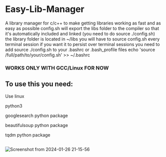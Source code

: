 # Easy-Lib-Manager
A library manager for c/c++ to make getting libraries working as fast and as easy as possible
config.sh will export the libs folder to the compiler so that it's automatically included and linked (you need to do source ./config.sh)
the library folder is located in ~/libs you will have to source config.sh every terminal session
if you want it to persist over terminal sessions you need to add source ./config.sh to your .bashrc or .bash_profile files
echo 'source /full/path/to/your/config.sh' >> ~/.bashrc
### WORKS ONLY WITH GCC/Linux FOR NOW
## To use this you need:
Use linux

python3

googlesearch python package

beautifulsoup python package

tqdm python package 
##


![Screenshot from 2024-01-26 21-15-56](https://github.com/ALocalDeveloper/Easy-Lib-Manager/assets/98947261/830e8a98-aa18-4f30-8e05-bda94b8af6a3)
